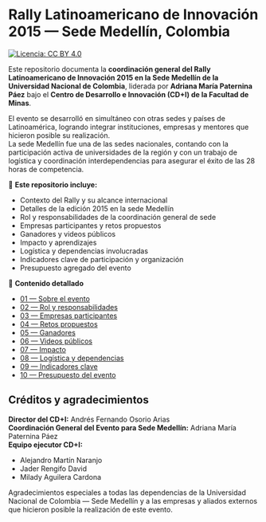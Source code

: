 # Rally Latinoamericano de Innovación 2015 — Sede Medellín, Colombia

[![Licencia: CC BY 4.0](https://img.shields.io/badge/Licencia-CC%20BY%204.0-lightgrey.svg)](http://creativecommons.org/licenses/by/4.0/)

Este repositorio documenta la **coordinación general del Rally Latinoamericano de Innovación 2015 en la Sede Medellín de la Universidad Nacional de Colombia**, liderada por **Adriana María Paternina Páez** bajo el **Centro de Desarrollo e Innovación (CD+I) de la Facultad de Minas**.

El evento se desarrolló en simultáneo con otras sedes y países de Latinoamérica, logrando integrar instituciones, empresas y mentores que hicieron posible su realización.  
La sede Medellín fue una de las sedes nacionales, contando con la participación activa de universidades de la región y con un trabajo de logística y coordinación interdependencias para asegurar el éxito de las 28 horas de competencia.

📌 **Este repositorio incluye:**
- Contexto del Rally y su alcance internacional
- Detalles de la edición 2015 en la sede Medellín
- Rol y responsabilidades de la coordinación general de sede
- Empresas participantes y retos propuestos
- Ganadores y videos públicos
- Impacto y aprendizajes
- Logística y dependencias involucradas
- Indicadores clave de participación y organización
- Presupuesto agregado del evento

📂 **Contenido detallado**
- [01 — Sobre el evento](01_Sobre_El_Evento.md)  
- [02 — Rol y responsabilidades](02_Rol_y_Responsabilidades.md)  
- [03 — Empresas participantes](03_Empresas_Participantes.md)  
- [04 — Retos propuestos](04_Retos_Propuestos.md)  
- [05 — Ganadores](05_Ganadores.md)  
- [06 — Videos públicos](06_Videos_Publicos.md)  
- [07 — Impacto](07_Impacto.md)  
- [08 — Logística y dependencias](08_Logistica_y_Dependencias.md)  
- [09 — Indicadores clave](09_Indicadores_Clave.md)  
- [10 — Presupuesto del evento](10_Presupuesto.md)  

## Créditos y agradecimientos

**Director del CD+I:** Andrés Fernando Osorio Arias  
**Coordinación General del Evento para Sede Medellín:** Adriana María Paternina Páez  
**Equipo ejecutor CD+I:**  
- Alejandro Martín Naranjo  
- Jader Rengifo David  
- Milady Aguilera Cardona  

Agradecimientos especiales a todas las dependencias de la Universidad Nacional de Colombia — Sede Medellín y a las empresas y aliados externos que hicieron posible la realización de este evento.
